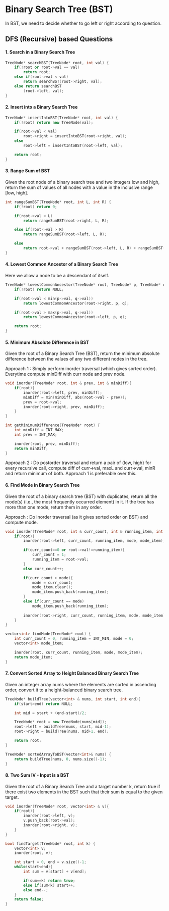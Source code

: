 # Binary Search Tree (BST)
In BST, we need to decide whether to go left or right according to question.

## DFS (Recursive) based Questions

#### 1. Search in a Binary Search Tree

```cpp
TreeNode* searchBST(TreeNode* root, int val) {
    if(!root or root->val == val) 
        return root;
    else if(root->val < val) 
        return searchBST(root->right, val);
    else return searchBST
        (root->left, val);
}
```

#### 2. Insert into a Binary Search Tree

```cpp
TreeNode* insertIntoBST(TreeNode* root, int val) {
    if(!root) return new TreeNode(val);

    if(root->val < val)
        root->right = insertIntoBST(root->right, val);
    else
        root->left = insertIntoBST(root->left, val);

    return root;
}
```

#### 3. Range Sum of BST
Given the root node of a binary search tree and two integers low and high, return the sum of values of all nodes with a value in the inclusive range [low, high].

```cpp
int rangeSumBST(TreeNode* root, int L, int R) {
    if(!root) return 0;

    if(root->val < L)
        return rangeSumBST(root->right, L, R);

    else if(root->val > R)
        return rangeSumBST(root->left, L, R);

    else
        return root->val + rangeSumBST(root->left, L, R) + rangeSumBST(root->right, L, R);
}
```

#### 4. Lowest Common Ancestor of a Binary Search Tree
Here we allow a node to be a descendant of itself.

```cpp
TreeNode* lowestCommonAncestor(TreeNode* root, TreeNode* p, TreeNode* q) {
    if(!root) return NULL;

    if(root->val < min(p->val, q->val)) 
        return lowestCommonAncestor(root->right, p, q);

    if(root->val > max(p->val, q->val)) 
        return lowestCommonAncestor(root->left, p, q);

    return root;
}
```

#### 5. Minimum Absolute Difference in BST
Given the root of a Binary Search Tree (BST), return the minimum absolute difference between the values of any two different nodes in the tree.

Approach 1 : Simply perform inorder traversal (which gives sorted order). Everytime compute minDiff with curr node and prev node. 

```cpp
void inorder(TreeNode* root, int & prev, int & minDiff){
    if(root){
        inorder(root->left, prev, minDiff);
        minDiff = min(minDiff, abs(root->val - prev));
        prev = root->val;
        inorder(root->right, prev, minDiff);
    }
}

int getMinimumDifference(TreeNode* root) {
    int minDiff = INT_MAX;
    int prev = INT_MAX;

    inorder(root, prev, minDiff);
    return minDiff;
}
```
Approach 2 : Do postorder traversal and return a pair of {low, high} for every recursive call, compute diff of curr->val, maxL and curr->val, minR and return minimum of both. Approach 1 is preferable over this.


#### 6. Find Mode in Binary Search Tree
Given the root of a binary search tree (BST) with duplicates, return all the mode(s) (i.e., the most frequently occurred element) in it. If the tree has more than one mode, return them in any order.

Approach : Do Inorder traversal (as it gives sorted order on BST) and compute mode.

```cpp
void inorder(TreeNode* root, int & curr_count, int & running_item, int & mode, vector<int> & mode_item){
    if(root){
        inorder(root->left, curr_count, running_item, mode, mode_item);

        if(curr_count==0 or root->val!=running_item){
            curr_count = 1;
            running_item = root->val;
        }
        else curr_count++;

        if(curr_count > mode){
            mode = curr_count;
            mode_item.clear();
            mode_item.push_back(running_item);
        }
        else if(curr_count == mode)
            mode_item.push_back(running_item);
        
        inorder(root->right, curr_count, running_item, mode, mode_item);
    }
}

vector<int> findMode(TreeNode* root) {
    int curr_count = 0, running_item = INT_MIN, mode = 0;
    vector<int> mode_item;

    inorder(root, curr_count, running_item, mode, mode_item);
    return mode_item;
}
```

#### 7. Convert Sorted Array to Height Balanced Binary Search Tree
Given an integer array nums where the elements are sorted in ascending order, convert it to a height-balanced binary search tree.

```cpp
TreeNode* buildTree(vector<int> & nums, int start, int end){
    if(start>end) return NULL;

    int mid = start + (end-start)/2;

    TreeNode* root = new TreeNode(nums[mid]);
    root->left = buildTree(nums, start, mid-1);
    root->right = buildTree(nums, mid+1, end);

    return root;
}

TreeNode* sortedArrayToBST(vector<int>& nums) {
    return buildTree(nums, 0, nums.size()-1);
}
```

#### 8. Two Sum IV - Input is a BST
Given the root of a Binary Search Tree and a target number k, return true if there exist two elements in the BST such that their sum is equal to the given target.

```cpp
void inorder(TreeNode* root, vector<int> & v){
    if(root){
        inorder(root->left, v);
        v.push_back(root->val);
        inorder(root->right, v);
    }
}

bool findTarget(TreeNode* root, int k) {
    vector<int> v;
    inorder(root, v);

    int start = 0, end = v.size()-1;
    while(start<end){
        int sum = v[start] + v[end];

        if(sum==k) return true;
        else if(sum<k) start++;
        else end--;
    }
    return false;
}
```




